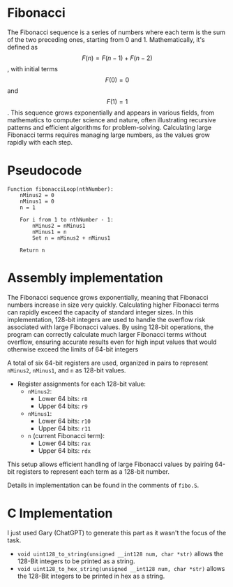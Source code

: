 # Fibonacci 

The Fibonacci sequence is a series of numbers where each term is the sum of the two preceding ones, starting from 0 and 1. Mathematically, it's defined as $$F(n) = F(n-1) + F(n-2)$$, with initial terms $$F(0) = 0$$ and $$F(1) = 1$$. This sequence grows exponentially and appears in various fields, from mathematics to computer science and nature, often illustrating recursive patterns and efficient algorithms for problem-solving. Calculating large Fibonacci terms requires managing large numbers, as the values grow rapidly with each step.


# Pseudocode

```
Function fibonacciLoop(nthNumber):
    nMinus2 = 0
    nMinus1 = 0
    n = 1

    For i from 1 to nthNumber - 1:
        nMinus2 = nMinus1
        nMinus1 = n
        Set n = nMinus2 + nMinus1

    Return n
```

# Assembly implementation

The Fibonacci sequence grows exponentially, meaning that Fibonacci numbers increase in size very quickly. Calculating higher Fibonacci terms can rapidly exceed the capacity of standard integer sizes. In this implementation, 128-bit integers are used to handle the overflow risk associated with large Fibonacci values. By using 128-bit operations, the program can correctly calculate much larger Fibonacci terms without overflow, ensuring accurate results even for high input values that would otherwise exceed the limits of 64-bit integers

A total of six 64-bit registers are used, organized in pairs to represent `nMinus2`, `nMinus1`, and `n` as 128-bit values.
  
- Register assignments for each 128-bit value:
  - `nMinus2`:
    - Lower 64 bits: `r8`
    - Upper 64 bits: `r9`
  - `nMinus1`:
    - Lower 64 bits: `r10`
    - Upper 64 bits: `r11`
  - `n` (current Fibonacci term):
    - Lower 64 bits: `rax`
    - Upper 64 bits: `rdx`

This setup allows efficient handling of large Fibonacci values by pairing 64-bit registers to represent each term as a 128-bit number.


Details in implementation can be found in the comments of `fibo.S`.


# C Implementation

I just used Gary (ChatGPT) to generate this part as it wasn't the focus of the task. 

- `void uint128_to_string(unsigned __int128 num, char *str)` allows the 128-Bit integers to be printed as a string.
- `void uint128_to_hex_string(unsigned __int128 num, char *str)` allows the 128-Bit integers to be printed in hex as a string.
